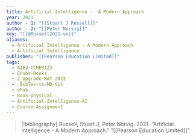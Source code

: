 ```yaml
---
title: Artificial Intelligence -  A Modern Approach
year: 2021
author - 1: "[[Stuart J Russell]]"
author - 2: "[[Peter Norvig]]"
key: "[[@Russell2021-vx]]"
aliases:
  - Artificial Intelligence - A Modern Approach
  - Artificial Intelligence
publisher: "[[Pearson Education Limited]]"
tags:
  - AIEd-CCME0123
  - EPubs-Books
  - 2_Upgrade-MAY-2023
  - _BibTex-to-MD-Git
  - ePub
  - Book-physical
  - Artificial-Intelligence-AI
  - Course-Assignment
---
```


> [!bibliography]
> Russell, Stuart J, Peter Norvig. 2021. “Artificial Intelligence -  A Modern Approach.” "[[Pearson Education Limited]]"
